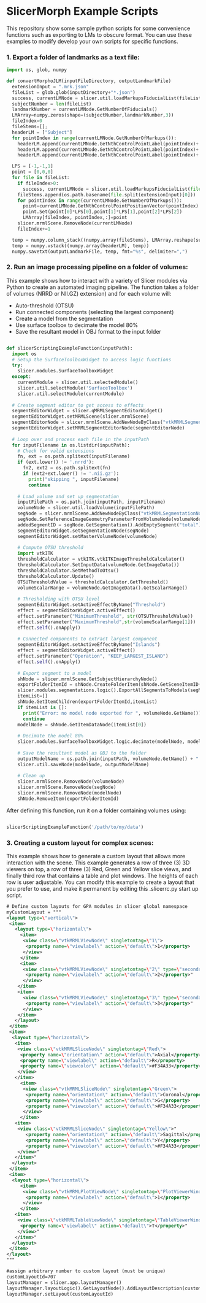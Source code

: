 # SlicerMorph Example Scripts
This repository show some sample python scripts for some convenience functions such as exporting to LMs to obscure format. You can use these examples to modify develop your own scripts for specific functions.

### 1. Export a folder of landmarks as a text file: 
```python
import os, glob, numpy

def convertMorphoJLM(inputFileDirectory, outputLandmarkFile)
  extensionInput = ".mrk.json"
  fileList = glob.glob(inputDirectory+"*.json")
  success, currentLMNode = slicer.util.loadMarkupsFiducialList(fileList[0])
  subjectNumber = len(fileList)
  landmarkNumber = currentLMNode.GetNumberOfFiducials()
  LMArray=numpy.zeros(shape=(subjectNumber,landmarkNumber,3))
  fileIndex=0
  fileStems=[];
  headerLM = ["Subject"]
  for pointIndex in range(currentLMNode.GetNumberOfMarkups()):     
    headerLM.append(currentLMNode.GetNthControlPointLabel(pointIndex)+'_X')
    headerLM.append(currentLMNode.GetNthControlPointLabel(pointIndex)+'_Y')
    headerLM.append(currentLMNode.GetNthControlPointLabel(pointIndex)+'_Z')

  LPS = [-1,-1,1]
  point = [0,0,0]
  for file in fileList:
    if fileIndex>0:
      success, currentLMNode = slicer.util.loadMarkupsFiducialList(file)     
    fileStems.append(os.path.basename(file.split(extensionInput)[0]))
    for pointIndex in range(currentLMNode.GetNumberOfMarkups()):
      point=currentLMNode.GetNthControlPointPositionVector(pointIndex)
      point.Set(point[0]*LPS[0],point[1]*LPS[1],point[2]*LPS[2])
      LMArray[fileIndex, pointIndex,:]=point
    slicer.mrmlScene.RemoveNode(currentLMNode)
    fileIndex+=1

  temp = numpy.column_stack((numpy.array(fileStems), LMArray.reshape(subjectNumber, int(3 * landmarkNumber))))
  temp = numpy.vstack((numpy.array(headerLM), temp))
  numpy.savetxt(outputLandmarkFile, temp, fmt="%s", delimiter=",")
```
### 2. Run an image processing pipeline on a folder of volumes: 
This example shows how to interact with a variety of Slicer modules via Python to create an automated imaging pipeline. The function takes a folder of volumes (NRRD or NII.GZ) extension) and for each volume will:
- Auto-threshold (OTSU)
- Run connected components (selecting the largest component)
- Create a model from the segmentation
- Use surface toolbox to decimate the model 80%
- Save the resultant model in OBJ format to the input folder
```python

def slicerScriptingExampleFunction(inputPath):
  import os
  # Setup the SurfaceToolboxWidget to access logic functions
  try:
    slicer.modules.SurfaceToolboxWidget
  except:
    currentModule = slicer.util.selectedModule()
    slicer.util.selectModule('SurfaceToolbox')
    slicer.util.selectModule(currentModule)
  
  # Create segment editor to get access to effects
  segmentEditorWidget = slicer.qMRMLSegmentEditorWidget()
  segmentEditorWidget.setMRMLScene(slicer.mrmlScene)
  segmentEditorNode = slicer.mrmlScene.AddNewNodeByClass("vtkMRMLSegmentEditorNode")
  segmentEditorWidget.setMRMLSegmentEditorNode(segmentEditorNode)
  
  # Loop over and process each file in the inputPath
  for inputFilename in os.listdir(inputPath):
    # Check for valid extensions
    fn, ext = os.path.splitext(inputFilename)
    if (ext.lower() != '.nrrd'):
      fn2, ext2 = os.path.splitext(fn)
      if (ext2+ext.lower() != '.nii.gz'):
        print("skipping ", inputFilename)
        continue
    
    # Load volume and set up segmentation
    inputFilePath = os.path.join(inputPath, inputFilename)
    volumeNode = slicer.util.loadVolume(inputFilePath)
    segNode = slicer.mrmlScene.AddNewNodeByClass("vtkMRMLSegmentationNode")
    segNode.SetReferenceImageGeometryParameterFromVolumeNode(volumeNode)
    addedSegmentID = segNode.GetSegmentation().AddEmptySegment("total")
    segmentEditorWidget.setSegmentationNode(segNode)
    segmentEditorWidget.setMasterVolumeNode(volumeNode)
    
    # Compute OTSU threshold
    import vtkITK
    thresholdCalculator = vtkITK.vtkITKImageThresholdCalculator()
    thresholdCalculator.SetInputData(volumeNode.GetImageData())
    thresholdCalculator.SetMethodToOtsu()
    thresholdCalculator.Update()
    OTSUThresholdValue = thresholdCalculator.GetThreshold()
    volumeScalarRange = volumeNode.GetImageData().GetScalarRange()
    
    # Thresholding with OTSU level
    segmentEditorWidget.setActiveEffectByName("Threshold")
    effect = segmentEditorWidget.activeEffect()
    effect.setParameter("MinimumThreshold", str(OTSUThresholdValue))
    effect.setParameter("MaximumThreshold",str(volumeScalarRange[1]))
    effect.self().onApply()
    
    # Connected components to extract largest component
    segmentEditorWidget.setActiveEffectByName("Islands")
    effect = segmentEditorWidget.activeEffect()
    effect.setParameter("Operation", "KEEP_LARGEST_ISLAND")
    effect.self().onApply()
    
    # Export segment to a model
    shNode = slicer.mrmlScene.GetSubjectHierarchyNode()
    exportFolderItemId = shNode.CreateFolderItem(shNode.GetSceneItemID(), "Segments")
    slicer.modules.segmentations.logic().ExportAllSegmentsToModels(segNode, exportFolderItemId)
    itemList=[]
    shNode.GetItemChildren(exportFolderItemId,itemList)
    if itemList is []:
      print("Error: no model node exported for ", volumeNode.GetName())
      continue
    modelNode = shNode.GetItemDataNode(itemList[0])
    
    # Decimate the model 80%
    slicer.modules.SurfaceToolboxWidget.logic.decimate(modelNode, modelNode, 0.8)
    
    # Save the resultant model as OBJ to the folder
    outputModelName = os.path.join(inputPath, volumeNode.GetName() + ".obj")
    slicer.util.saveNode(modelNode, outputModelName)
    
    # Clean up
    slicer.mrmlScene.RemoveNode(volumeNode)
    slicer.mrmlScene.RemoveNode(segNode)
    slicer.mrmlScene.RemoveNode(modelNode)
    shNode.RemoveItem(exportFolderItemId)
```
After defining this function, run it on a folder containing volumes using: 
```python

slicerScriptingExampleFunction('/path/to/my/data')
```

### 3. Creating a custom layout for complex scenes: 
This example shows how to generate a custom layout that allows more interaction with the scene. This example generates a row of three (3) 3D viewers on top, a row of three (3) Red, Green and Yellow slice views, and finally third row that contains a table and plot windows. The heights of each row is user adjustable. You can modify this example to create a layout that you prefer to use, and make it permanent by editing this .slicerrc.py start up script. 

```xml
# Define custom layouts for GPA modules in slicer global namespace
myCustomLayout = """
<layout type=\"vertical\">
 <item>
   <layout type=\"horizontal\">
     <item>
      <view class=\"vtkMRMLViewNode\" singletontag=\"1\">
       <property name=\"viewlabel\" action=\"default\">1</property>
      </view>
     </item>
     <item>
      <view class=\"vtkMRMLViewNode\" singletontag=\"2\" type=\"secondary\">"
       <property name=\"viewlabel\" action=\"default\">2</property>"
      </view>
    </item>
    <item>
      <view class=\"vtkMRMLViewNode\" singletontag=\"3\" type=\"secondary\">"
       <property name=\"viewlabel\" action=\"default\">3</property>"
      </view>
    </item>
   </layout>
 </item>
 <item>
  <layout type=\"horizontal\">
   <item>
    <view class=\"vtkMRMLSliceNode\" singletontag=\"Red\">
     <property name=\"orientation\" action=\"default\">Axial</property>
     <property name=\"viewlabel\" action=\"default\">R</property>
     <property name=\"viewcolor\" action=\"default\">#F34A33</property>
    </view>
   </item>
     <item>
      <view class=\"vtkMRMLSliceNode\" singletontag=\"Green\">
       <property name=\"orientation\" action=\"default\">Coronal</property>
       <property name=\"viewlabel\" action=\"default\">G</property>
       <property name=\"viewcolor\" action=\"default\">#F34A33</property>
      </view>
     </item>
   <item>
    <view class=\"vtkMRMLSliceNode\" singletontag=\"Yellow\">"
       <property name=\"orientation\" action=\"default\">Sagittal</property>
       <property name=\"viewlabel\" action=\"default\">Y</property>
       <property name=\"viewcolor\" action=\"default\">#F34A33</property>
    </view>"
   </item>"
  </layout>
 </item>
 <item>
  <layout type=\"horizontal\">
     <item>
      <view class=\"vtkMRMLPlotViewNode\" singletontag=\"PlotViewerWindow_1\">
       <property name=\"viewlabel\" action=\"default\">1</property>
      </view>
     </item>
   <item>
    <view class=\"vtkMRMLTableViewNode\" singletontag=\"TableViewerWindow_1\">"
     <property name=\"viewlabel\" action=\"default\">T</property>"
    </view>"
   </item>"
  </layout>
 </item>
</layout>
"""

#assign arbitrary number to custom layout (must be unique)
customLayoutId=707
layoutManager = slicer.app.layoutManager()
layoutManager.layoutLogic().GetLayoutNode().AddLayoutDescription(customLayoutId, myCustomLayout)
layoutManager.setLayout(customLayoutId)

```
